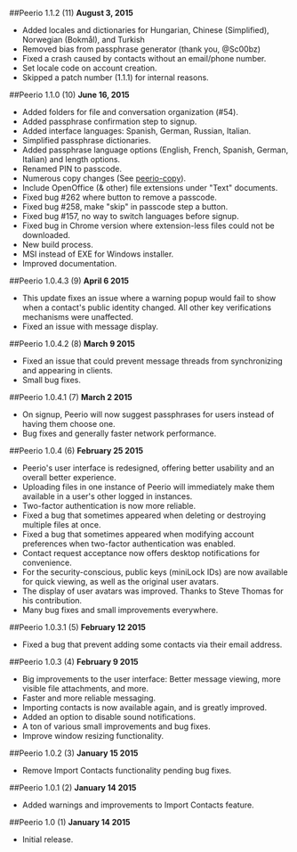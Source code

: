 ##Peerio 1.1.2 (11)
**August 3, 2015**
- Added locales and dictionaries for Hungarian, Chinese (Simplified), Norwegian (Bokmål), and Turkish
- Removed bias from passphrase generator (thank you, @Sc00bz)
- Fixed a crash caused by contacts without an email/phone number.
- Set locale code on account creation. 
- Skipped a patch number (1.1.1) for internal reasons.

##Peerio 1.1.0 (10)
**June 16, 2015**
- Added folders for file and conversation organization (#54).
- Added passphrase confirmation step to signup.
- Added interface languages: Spanish, German, Russian, Italian.
- Simplified passphrase dictionaries.
- Added passphrase language options (English, French, Spanish, German, Italian) and length options.
- Renamed PIN to passcode.
- Numerous copy changes (See [peerio-copy](https://github.com/PeerioTechnologies/peerio-copy)).
- Include OpenOffice (& other) file extensions under "Text" documents.
- Fixed bug #262 where button to remove a passcode.
- Fixed bug #258, make "skip" in passcode step a button.
- Fixed bug #157, no way to switch languages before signup.
- Fixed bug in Chrome version where extension-less files could not be downloaded.
- New build process.
- MSI instead of EXE for Windows installer.
- Improved documentation.

##Peerio 1.0.4.3 (9)
**April 6 2015**
- This update fixes an issue where a warning popup would fail to show when a contact's public identity changed. All other key verifications mechanisms were unaffected.
- Fixed an issue with message display.

##Peerio 1.0.4.2 (8)
**March 9 2015**
- Fixed an issue that could prevent message threads from synchronizing and appearing in clients.
- Small bug fixes.

##Peerio 1.0.4.1 (7)
**March 2 2015**
- On signup, Peerio will now suggest passphrases for users instead of having them choose one.
- Bug fixes and generally faster network performance.

##Peerio 1.0.4 (6)
**February 25 2015**
- Peerio's user interface is redesigned, offering better usability and an overall better experience.
- Uploading files in one instance of Peerio will immediately make them available in a user's other logged in instances.
- Two-factor authentication is now more reliable.
- Fixed a bug that sometimes appeared when deleting or destroying multiple files at once.
- Fixed a bug that sometimes appeared when modifying account preferences when two-factor authentication was enabled.
- Contact request acceptance now offers desktop notifications for convenience.
- For the security-conscious, public keys (miniLock IDs) are now available for quick viewing, as well as the original user avatars.
- The display of user avatars was improved. Thanks to Steve Thomas for his contribution.
- Many bug fixes and small improvements everywhere.

##Peerio 1.0.3.1 (5)
**February 12 2015**
- Fixed a bug that prevent adding some contacts via their email address.

##Peerio 1.0.3 (4)
**February 9 2015**
- Big improvements to the user interface: Better message viewing, more visible file attachments, and more.
- Faster and more reliable messaging. 
- Importing contacts is now available again, and is greatly improved.
- Added an option to disable sound notifications.
- A ton of various small improvements and bug fixes.
- Improve window resizing functionality.

##Peerio 1.0.2 (3)
**January 15 2015**
- Remove Import Contacts functionality pending bug fixes.

##Peerio 1.0.1 (2)
**January 14 2015**
- Added warnings and improvements to Import Contacts feature.

##Peerio 1.0 (1)
**January 14 2015**
- Initial release.